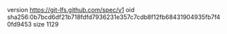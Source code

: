 version https://git-lfs.github.com/spec/v1
oid sha256:0b7bcd6df21b718fdfd7936231e357c7cdb8f12fb68431904935fb7f40fd9453
size 1129
